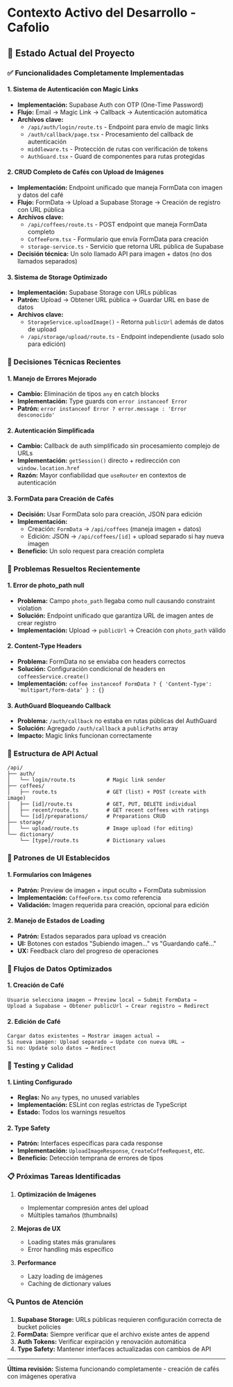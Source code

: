 # Contexto Activo del Desarrollo - Cafolio

## 🎯 Estado Actual del Proyecto

### ✅ Funcionalidades Completamente Implementadas

#### 1. Sistema de Autenticación con Magic Links

- **Implementación:** Supabase Auth con OTP (One-Time Password)
- **Flujo:** Email → Magic Link → Callback → Autenticación automática
- **Archivos clave:**
  - `/api/auth/login/route.ts` - Endpoint para envío de magic links
  - `/auth/callback/page.tsx` - Procesamiento del callback de autenticación
  - `middleware.ts` - Protección de rutas con verificación de tokens
  - `AuthGuard.tsx` - Guard de componentes para rutas protegidas

#### 2. CRUD Completo de Cafés con Upload de Imágenes

- **Implementación:** Endpoint unificado que maneja FormData con imagen y datos del café
- **Flujo:** FormData → Upload a Supabase Storage → Creación de registro con URL pública
- **Archivos clave:**
  - `/api/coffees/route.ts` - POST endpoint que maneja FormData completo
  - `CoffeeForm.tsx` - Formulario que envía FormData para creación
  - `storage-service.ts` - Servicio que retorna URL pública de Supabase
- **Decisión técnica:** Un solo llamado API para imagen + datos (no dos llamados separados)

#### 3. Sistema de Storage Optimizado

- **Implementación:** Supabase Storage con URLs públicas
- **Patrón:** Upload → Obtener URL pública → Guardar URL en base de datos
- **Archivos clave:**
  - `StorageService.uploadImage()` - Retorna `publicUrl` además de datos de upload
  - `/api/storage/upload/route.ts` - Endpoint independiente (usado solo para edición)

### 🔧 Decisiones Técnicas Recientes

#### 1. Manejo de Errores Mejorado

- **Cambio:** Eliminación de tipos `any` en catch blocks
- **Implementación:** Type guards con `error instanceof Error`
- **Patrón:** `error instanceof Error ? error.message : 'Error desconocido'`

#### 2. Autenticación Simplificada

- **Cambio:** Callback de auth simplificado sin procesamiento complejo de URLs
- **Implementación:** `getSession()` directo + redirección con `window.location.href`
- **Razón:** Mayor confiabilidad que `useRouter` en contextos de autenticación

#### 3. FormData para Creación de Cafés

- **Decisión:** Usar FormData solo para creación, JSON para edición
- **Implementación:**
  - Creación: `FormData` → `/api/coffees` (maneja imagen + datos)
  - Edición: JSON → `/api/coffees/[id]` + upload separado si hay nueva imagen
- **Beneficio:** Un solo request para creación completa

### 🚨 Problemas Resueltos Recientemente

#### 1. Error de photo_path null

- **Problema:** Campo `photo_path` llegaba como null causando constraint violation
- **Solución:** Endpoint unificado que garantiza URL de imagen antes de crear registro
- **Implementación:** Upload → `publicUrl` → Creación con `photo_path` válido

#### 2. Content-Type Headers

- **Problema:** FormData no se enviaba con headers correctos
- **Solución:** Configuración condicional de headers en `coffeesService.create()`
- **Implementación:** `coffee instanceof FormData ? { 'Content-Type': 'multipart/form-data' } : {}`

#### 3. AuthGuard Bloqueando Callback

- **Problema:** `/auth/callback` no estaba en rutas públicas del AuthGuard
- **Solución:** Agregado `/auth/callback` a `publicPaths` array
- **Impacto:** Magic links funcionan correctamente

### 📁 Estructura de API Actual

```
/api/
├── auth/
│   └── login/route.ts          # Magic link sender
├── coffees/
│   ├── route.ts                # GET (list) + POST (create with image)
│   ├── [id]/route.ts           # GET, PUT, DELETE individual
│   ├── recent/route.ts         # GET recent coffees with ratings
│   └── [id]/preparations/      # Preparations CRUD
├── storage/
│   └── upload/route.ts         # Image upload (for editing)
└── dictionary/
    └── [type]/route.ts         # Dictionary values
```

### 🎨 Patrones de UI Establecidos

#### 1. Formularios con Imágenes

- **Patrón:** Preview de imagen + input oculto + FormData submission
- **Implementación:** `CoffeeForm.tsx` como referencia
- **Validación:** Imagen requerida para creación, opcional para edición

#### 2. Manejo de Estados de Loading

- **Patrón:** Estados separados para upload vs creación
- **UI:** Botones con estados "Subiendo imagen..." vs "Guardando café..."
- **UX:** Feedback claro del progreso de operaciones

### 🔄 Flujos de Datos Optimizados

#### 1. Creación de Café

```
Usuario selecciona imagen → Preview local → Submit FormData →
Upload a Supabase → Obtener publicUrl → Crear registro → Redirect
```

#### 2. Edición de Café

```
Cargar datos existentes → Mostrar imagen actual →
Si nueva imagen: Upload separado → Update con nueva URL →
Si no: Update solo datos → Redirect
```

### 🧪 Testing y Calidad

#### 1. Linting Configurado

- **Reglas:** No `any` types, no unused variables
- **Implementación:** ESLint con reglas estrictas de TypeScript
- **Estado:** Todos los warnings resueltos

#### 2. Type Safety

- **Patrón:** Interfaces específicas para cada response
- **Implementación:** `UploadImageResponse`, `CreateCoffeeRequest`, etc.
- **Beneficio:** Detección temprana de errores de tipos

### 📋 Próximas Tareas Identificadas

1. **Optimización de Imágenes**

   - Implementar compresión antes del upload
   - Múltiples tamaños (thumbnails)

2. **Mejoras de UX**

   - Loading states más granulares
   - Error handling más específico

3. **Performance**
   - Lazy loading de imágenes
   - Caching de dictionary values

### 🔍 Puntos de Atención

1. **Supabase Storage:** URLs públicas requieren configuración correcta de bucket policies
2. **FormData:** Siempre verificar que el archivo existe antes de append
3. **Auth Tokens:** Verificar expiración y renovación automática
4. **Type Safety:** Mantener interfaces actualizadas con cambios de API

---

**Última revisión:** Sistema funcionando completamente - creación de cafés con imágenes operativa
